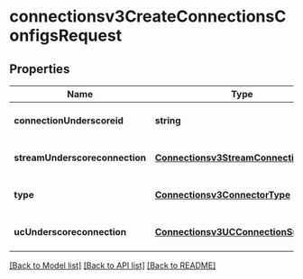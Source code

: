 # connectionsv3CreateConnectionsConfigsRequest

## Properties
Name | Type | Description | Notes
------------ | ------------- | ------------- | -------------
**connectionUnderscoreid** | **string** |  | [optional] [default to null]
**streamUnderscoreconnection** | [**Connectionsv3StreamConnection**](Connectionsv3StreamConnection.md) |  | [optional] [default to null]
**type** | [**Connectionsv3ConnectorType**](Connectionsv3ConnectorType.md) |  | [optional] [default to null]
**ucUnderscoreconnection** | [**Connectionsv3UCConnectionSummary**](Connectionsv3UCConnectionSummary.md) |  | [optional] [default to null]

[[Back to Model list]](../README.md#documentation-for-models) [[Back to API list]](../README.md#documentation-for-api-endpoints) [[Back to README]](../README.md)


